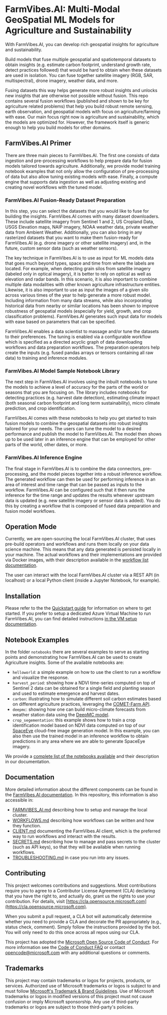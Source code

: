 # FarmVibes.AI: Multi-Modal GeoSpatial ML Models for Agriculture and Sustainability

With FarmVibes.AI, you can develop rich geospatial insights for agriculture and sustainability.

Build models that fuse multiple geospatial and spatiotemporal datasets to obtain insights (e.g.
estimate carbon footprint, understand growth rate, detect practices followed) that would be
hard to obtain when these datasets are used in isolation. You can fuse together satellite imagery
(RGB, SAR, multispectral), drone imagery, weather data, and more.

Fusing datasets this way helps generate more robust insights and unlocks new insights that are
otherwise not possible without fusion. This repo contains several fusion workflows (published and
shown to be key for agriculture related problems) that help you build robust remote sensing, earth
observation, and geospatial models with focus on agriculture/farming with ease. Our main focus right
now is agriculture and sustainability, which the models are optimized for. However, the framework itself is generic
enough to help you build models for other domains.

## FarmVibes.AI Primer

There are three main pieces to FarmVibes.AI. The first one consists of data ingestion and
pre-processing workflows to help prepare data for fusion models tailored towards agriculture.
Additionally, we provide model training notebook examples that not only allow the configuration
of pre-processing of data but also allow tuning existing models with ease. Finally, a compute
engine that supports data ingestion as well as adjusting existing and creating novel workflows
with the tuned model.

### FarmVibes.AI Fusion-Ready Dataset Preparation

In this step, you can select the datasets that you would like to fuse for building the insights.
FarmVibes.AI comes with many dataset downloaders. These include satellite imagery from Sentinel 1
and 2, US Cropland Data, USGS Elevation maps, NAIP imagery, NOAA weather data, private weather data
from Ambient Weather. Additionally, you can also bring in any rasterized datasets that you
want to make them fusion-ready for FarmVibes.AI (e.g. drone imagery or other satellite imagery) and, in
the future, custom sensor data (such as weather sensors).

The key technique in FarmVibes.AI is to use as input for ML models data that goes much beyond
types, space and time from where the labels are located. For example, when detecting grain silos
from satellite imagery (labeled only in optical imagery), it is better to rely on optical as well as
elevation and radar bands. In this scenario, it is also important to combine multiple data modalities with other known agriculture infrastructure entities. Likewise, it is also
important to use as input the images of a given silo across various times of the year to help
generate a more robust model. Including information from many data streams, while also incorporating
historical data from nearby or similar locations  has been shown to improve
robustness of geospatial models (especially for yield, growth, and crop classification problems).
FarmVibes.AI generates such input data for models with ease based on parameters that can be
specified.

FarmVibes.AI enables a data scientist to massage and/or tune the datasets to their preferences. The
tuning is enabled via a configurable workflow which is specified as a directed acyclic graph of data
downloading workflows and data preparation workflows. The preparation operators help create the
inputs (e.g. fused pandas arrays or tensors containing all raw data) to training and inference
modules.

### FarmVibes.AI Model Sample Notebook Library

The next step in FarmVibes.AI involves using the inbuilt notebooks to tune the models to achieve a
level of accuracy for the parts of the world or seasons that you are focusing on. The library
includes notebooks for  detecting practices (e.g. harvest date detection), estimating climate impact
(both seasonal carbon footprint and long term sustainability), micro climate prediction, and crop
identification.

FarmVibes.AI comes with these notebooks to help you get started to train fusion models to combine
the geospatial datasets into robust insights tailored for your needs. The users can tune the model to
 a desired performance and publish the model to FarmVibes.AI. The model then shows up to be used later in an inference engine that can be employed for other parts of the world, other dates, or more.

### FarmVibes.AI Inference Engine

The final stage in FarmVibes.AI is to combine the data connectors, pre-processing, and the model
pieces together into a robust inference workflow. The generated workflow can then be used for
performing inference in an area of interest and time range that can be passed as inputs to the
workflow. FarmVibes.AI can be configured such that it then runs the inference for the time range and
updates the results whenever upstream data is updated (e.g. new satellite imagery or sensor data is
added). You do this by creating a workflow that is composed of fused data preparation and fusion
model workflows.

## Operation Mode

Currently, we are open-sourcing the local FarmVibes.AI cluster, that uses pre-build operators and
workflows and runs them locally on your data science machine. This means that any data generated is
persisted locally in your machine. The actual workflows and their implementations are provided via Docker images, with their description
available in the [workflow list documentation](https://microsoft.github.io/farmvibes-ai/docfiles/markdown/WORKFLOW_LIST.html).

The user can interact with the local FarmVibes.AI cluster via a REST API (in localhost) or a local
Python client (inside a Jupyter Notebook, for example).

## Installation

Please refer to the the [Quickstart guide](https://microsoft.github.io/farmvibes-ai/docfiles/markdown/QUICKSTART.html) for information on where to get started. If
you prefer to setup a dedicated Azure Virtual Machine to run FarmVibes.AI, you can find detailed
instructions [in the VM setup documentation](https://microsoft.github.io/farmvibes-ai/docfiles/markdown/VM-SETUP.html).

## Notebook Examples

In the folder `notebooks` there are several examples to serve as starting points and demonstrating
how FarmVibes.AI can be used to create Agriculture insights. Some of the available notebooks are:

* `helloworld`: a simple example on how to use the client to run a workflow and visualize the
response.
* `harvest_period`: showing how a NDVI time-series computed on top of Sentinel 2 data can
be obtained for a single field and planting season and used to estimate emergence and harvest dates.
* `carbon`: illustrating how to simulate different soil carbon estimates based on different
agriculture practices, leveraging the [COMET-Farm API](https://gitlab.com/comet-api/api-docs/-/tree/master/).
* `deepmc`: showing how one can build micro-climate forecasts from weather station data using the
[DeepMC model](https://spectrum.ieee.org/deepmc-weather-predicition).
* `crop_segementation`: this
example shows how to train a crop identification model based on NDVI data computed on top of our
[SpaceEye](https://arxiv.org/abs/2106.08408) cloud-free image generation model. In this example, you
can also then use the trained model in an inference workflow to obtain predictions in any area where
we are able to generate SpaceEye imagery.

We provide a [complete list of the notebooks available](https://microsoft.github.io/farmvibes-ai/docfiles/markdown/NOTEBOOK_LIST.html)
and their description in our documentation.

## Documentation

More detailed information about the different components can be found in the [FarmVibes.AI documentation](https://microsoft.github.io/farmvibes-ai/).
In this repository, this information is also accessible in:

* [FARMVIBES_AI.md](./docs/source/docfiles/markdown/FARMVIBES_AI.md) describing how to setup and
manage the local cluster.
* [WORKFLOWS.md](./docs/source/docfiles/markdown/WORKFLOWS.md) describing how workflows
can be written and how they function.
* [CLIENT.md](./docs/source/docfiles/markdown/CLIENT.md) documenting the
FarmVibes.AI client, which is the preferred way to run workflows and interact with the results.
* [SECRETS.md](./docs/source/docfiles/markdown/SECRETS.md) describing how to manage and pass secrets to the cluster
(such as API keys), so that they will be available when running workflows.
* [TROUBLESHOOTING.md](./docs/source/docfiles/markdown/TROUBLESHOOTING.md) in case you run into any issues.

## Contributing

This project welcomes contributions and suggestions.  Most contributions require you to agree to a
Contributor License Agreement (CLA) declaring that you have the right to, and actually do, grant us
the rights to use your contribution. For details, visit [https://cla.opensource.microsoft.com](https://cla.opensource.microsoft.com).

When you submit a pull request, a CLA bot will automatically determine whether you need to provide
a CLA and decorate the PR appropriately (e.g., status check, comment). Simply follow the instructions
provided by the bot. You will only need to do this once across all repos using our CLA.

This project has adopted the [Microsoft Open Source Code of Conduct](https://opensource.microsoft.com/codeofconduct/).
For more information see the [Code of Conduct FAQ](https://opensource.microsoft.com/codeofconduct/faq/) or
contact [opencode@microsoft.com](mailto:opencode@microsoft.com) with any additional questions or comments.

## Trademarks

This project may contain trademarks or logos for projects, products, or services. Authorized use of Microsoft
trademarks or logos is subject to and must follow
[Microsoft's Trademark & Brand Guidelines](https://www.microsoft.com/en-us/legal/intellectualproperty/trademarks/usage/general).
Use of Microsoft trademarks or logos in modified versions of this project must not cause confusion or imply Microsoft sponsorship.
Any use of third-party trademarks or logos are subject to those third-party's policies.
